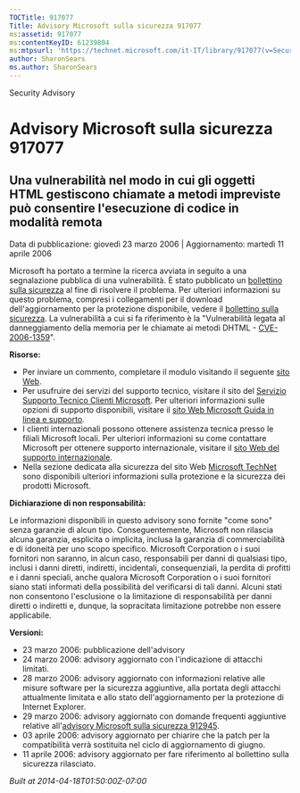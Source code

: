 ```yaml
---
TOCTitle: 917077
Title: Advisory Microsoft sulla sicurezza 917077
ms:assetid: 917077
ms:contentKeyID: 61239804
ms:mtpsurl: 'https://technet.microsoft.com/it-IT/library/917077(v=Security.10)'
author: SharonSears
ms.author: SharonSears
---
```


Security Advisory

Advisory Microsoft sulla sicurezza 917077
=========================================

Una vulnerabilità nel modo in cui gli oggetti HTML gestiscono chiamate a metodi impreviste può consentire l'esecuzione di codice in modalità remota
---------------------------------------------------------------------------------------------------------------------------------------------------

Data di pubblicazione: giovedì 23 marzo 2006 | Aggiornamento: martedì 11 aprile 2006

Microsoft ha portato a termine la ricerca avviata in seguito a una segnalazione pubblica di una vulnerabilità. È stato pubblicato un [bollettino sulla sicurezza](http://technet.microsoft.com/security/bulletin/ms06-013) al fine di risolvere il problema. Per ulteriori informazioni su questo problema, compresi i collegamenti per il download dell'aggiornamento per la protezione disponibile, vedere il [bollettino sulla sicurezza](http://technet.microsoft.com/security/bulletin/ms06-013). La vulnerabilità a cui si fa riferimento è la "Vulnerabilità legata al danneggiamento della memoria per le chiamate ai metodi DHTML - [CVE-2006-1359](http://www.cve.mitre.org/cgi-bin/cvename.cgi?name=cve-2006-1359)".

**Risorse:**

-   Per inviare un commento, completare il modulo visitando il seguente [sito Web](https://support.microsoft.com/common/survey.aspx?scid=sw;en;1257&amp;showpage=1&amp;ws=technet&amp;sd=tech).
-   Per usufruire dei servizi del supporto tecnico, visitare il sito del [Servizio Supporto Tecnico Clienti Microsoft](http://go.microsoft.com/fwlink/?linkid=21131). Per ulteriori informazioni sulle opzioni di supporto disponibili, visitare il [sito Web Microsoft Guida in linea e supporto](http://support.microsoft.com/).
-   I clienti internazionali possono ottenere assistenza tecnica presso le filiali Microsoft locali. Per ulteriori informazioni su come contattare Microsoft per ottenere supporto internazionale, visitare il [sito Web del supporto internazionale](http://go.microsoft.com/fwlink/?linkid=21155).
-   Nella sezione dedicata alla sicurezza del sito Web [Microsoft TechNet](http://www.microsoft.com/italy/technet) sono disponibili ulteriori informazioni sulla protezione e la sicurezza dei prodotti Microsoft.

**Dichiarazione di non responsabilità:**

Le informazioni disponibili in questo advisory sono fornite "come sono" senza garanzie di alcun tipo. Conseguentemente, Microsoft non rilascia alcuna garanzia, esplicita o implicita, inclusa la garanzia di commerciabilità e di idoneità per uno scopo specifico. Microsoft Corporation o i suoi fornitori non saranno, in alcun caso, responsabili per danni di qualsiasi tipo, inclusi i danni diretti, indiretti, incidentali, consequenziali, la perdita di profitti e i danni speciali, anche qualora Microsoft Corporation o i suoi fornitori siano stati informati della possibilità del verificarsi di tali danni. Alcuni stati non consentono l'esclusione o la limitazione di responsabilità per danni diretti o indiretti e, dunque, la sopracitata limitazione potrebbe non essere applicabile.

**Versioni:**

-   23 marzo 2006: pubblicazione dell'advisory
-   24 marzo 2006: advisory aggiornato con l'indicazione di attacchi limitati.
-   28 marzo 2006: advisory aggiornato con informazioni relative alle misure software per la sicurezza aggiuntive, alla portata degli attacchi attualmente limitata e allo stato dell'aggiornamento per la protezione di Internet Explorer.
-   29 marzo 2006: advisory aggiornato con domande frequenti aggiuntive relative all'[advisory Microsoft sulla sicurezza 912945](http://technet.microsoft.com/security/advisory/912945).
-   03 aprile 2006: advisory aggiornato per chiarire che la patch per la compatibilità verrà sostituita nel ciclo di aggiornamento di giugno.
-   11 aprile 2006: advisory aggiornato per fare riferimento al bollettino sulla sicurezza rilasciato.

*Built at 2014-04-18T01:50:00Z-07:00*
